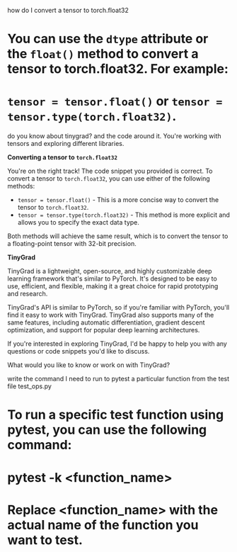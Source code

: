 how do I convert a tensor to torch.float32
# You can use the `dtype` attribute or the `float()` method to convert a tensor to torch.float32. For example:
# `tensor = tensor.float()` or `tensor = tensor.type(torch.float32)`.

do you know about tinygrad? and the code around it.
You're working with tensors and exploring different libraries.

**Converting a tensor to `torch.float32`**

You're on the right track! The code snippet you provided is correct. To convert a tensor to `torch.float32`, you can use either of the following methods:

* `tensor = tensor.float()` - This is a more concise way to convert the tensor to `torch.float32`.
* `tensor = tensor.type(torch.float32)` - This method is more explicit and allows you to specify the exact data type.

Both methods will achieve the same result, which is to convert the tensor to a floating-point tensor with 32-bit precision.

**TinyGrad**

TinyGrad is a lightweight, open-source, and highly customizable deep learning framework that's similar to PyTorch. It's designed to be easy to use, efficient, and flexible, making it a great choice for rapid prototyping and research.

TinyGrad's API is similar to PyTorch, so if you're familiar with PyTorch, you'll find it easy to work with TinyGrad. TinyGrad also supports many of the same features, including automatic differentiation, gradient descent optimization, and support for popular deep learning architectures.

If you're interested in exploring TinyGrad, I'd be happy to help you with any questions or code snippets you'd like to discuss.

What would you like to know or work on with TinyGrad?

write the command I need to run to pytest a particular function from the test file test_ops.py
# To run a specific test function using pytest, you can use the following command:
# pytest -k <function_name>
# Replace <function_name> with the actual name of the function you want to test.
